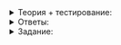 
<details>
<summary>Теория + тестирование:</summary>

# Шаблоны в многофайловых проектах

Рабочие успешно справляются со строительством стен. Но кроме стен у дома обычно бывает пол и крыша. У них тоже есть площадь, поэтому нужно посчитать количество краски и кирпичей и для них.

Создадим в проекте классы  `Roof`  и  `Ceiling`. Чтобы у всех строительных объектов —  `Roof`,  `Ceiling`,  `Wall`  — был метод с одинаковым названием и типом возвращаемого значения, добавим в класс  `Wall`  метод  `GetSizes`.

Кроме того, нужно уметь делать расчёты для любых объектов, имеющих метод  `GetSizes`, который возвращает пару значений  `double`. Сделать это можно, применив шаблоны:

accountant.cpp

```cpp
#include "accountant.h"

#include "square_calculation.h"

using namespace std;

template <class BuildingObject>
double Accountant::CalcPaintNeeded(const BuildingObject& building_object) const {
    pair<double, double> sizes = building_object.GetSizes();
    return CalcSquare(sizes.first, sizes.second) * 0.4;
}

template <class BuildingObject>
double Accountant::CalcBricksNeeded(const BuildingObject& building_object) const {
    pair<double, double> sizes = building_object.GetSizes();
    return CalcSquare(sizes.first, sizes.second) * 5;
}

```

accountant.h

```cpp
#pragma once
#include "square_calculation.h"
#include "wall.h"

#include <utility>

class Accountant {
public:
    template <class BuildingObject>
    double CalcPaintNeeded(const BuildingObject& building_object) const;
    template <class BuildingObject>
    double CalcBricksNeeded(const BuildingObject& building_object) const;
};

```

builder.h

```cpp
#pragma once
#include "square_calculation.h"

class Builder {
public:
    void HoldDoor() const {
        // Просто держит дверь 100 условных секунд
        int i = 100;
        while (0 != i) {
            i--;
        }
    }
};

```

carpenter.cpp

```cpp
#include "carpenter.h"

#include "square_calculation.h"

int Carpenter::CalcShelves(const Wall& wall) const {
    double height = wall.GetHeight();
    double width = wall.GetWidth();
    return CalcSquare(width, height) / 2;
}

void Carpenter::InstallDoor(Wall& wall, const Builder& builder) const {
    // Hold the door, builder! Hold the door!
    builder.HoldDoor();
    wall.SetDoorInstalled();
}

```

carpenter.h

```cpp
#pragma once
#include "builder.h"
#include "wall.h"

class Carpenter {
public:
    int CalcShelves(const Wall& wall) const;
    void InstallDoor(Wall& wall, const Builder& builder) const;
};

```

ceiling.cpp

```cpp
#include "ceiling.h"

Ceiling::Ceiling(double length, double width)
    : length_(length)
    , width_(width) {
}

std::pair<double, double> Ceiling::GetSizes() const {
    return {length_, width_};
}

```

ceiling.h

```cpp
#pragma once
#include <utility>

class Ceiling {
public:
    Ceiling(double length, double width);
    std::pair<double, double> GetSizes() const;

private:
    double length_;
    double width_;
};

```

main.cpp

```cpp
#include "accountant.h"
#include "ceiling.h"
#include "roof.h"

#include <iostream>

using namespace std;

int main() {
    Accountant ray;
    Wall wall(3.5, 2.45);
    Roof roof(5, 7);
    Ceiling ceiling(5, 7);

    cout << "Требуется кирпичей: "s
         << ray.CalcBricksNeeded<Wall>(wall) + ray.CalcBricksNeeded<Roof>(roof) + ray.CalcBricksNeeded<Ceiling>(ceiling)
         << endl;

    cout << "Требуется краски: "s
         << ray.CalcPaintNeeded<Wall>(wall) + ray.CalcPaintNeeded<Roof>(roof) + ray.CalcPaintNeeded<Ceiling>(ceiling)
         << endl;
		return 0;
}

```

painter.h

```jsx
#pragma once
#include "square_calculation.h"
#include "wall.h"

class Painter {
public:
    void Paint(Wall& wall, Wall::Color color) const {
        wall.SetColor(color);
    }
};

```

roof.cpp

```jsx
#include "roof.h"

Roof::Roof(double length, double width)
    : length_(length)
    , width_(width) {
}

std::pair<double, double> Roof::GetSizes() const {
    return {length_, width_};
}

```

roof.h

```cpp
#pragma once
#include <utility>

class Roof {
public:
    Roof(double length, double width);
    std::pair<double, double> GetSizes() const;

private:
    double length_;
    double width_;
};

```

square_calculation.cpp

```cpp
#include "square_calculation.h"

double CalcSquare(double width, double height) {
    return width * height;
}

```

square_calculation.h

```cpp
#pragma once
double CalcSquare(double width, double height);

```

wall.cpp

```cpp
#include "wall.h"

Wall::Wall(double width, double height)
    : width_(width)
    , height_(height)
    , color_(Color::WHITE)
    , is_door_installed_(false) {
}

double Wall::GetHeight() const {
    return height_;
}
double Wall::GetWidth() const {
    return width_;
}
std::pair<double, double> Wall::GetSizes() const {
    return {width_, height_};
}
void Wall::SetColor(Color color) {
    color_ = color;
}
Color Wall::GetColor() const {
	return color_;
}
bool Wall::IsDoorInstalled() const {
    return is_door_installed_;
}
void Wall::SetDoorInstalled() {
    is_door_installed_ = true;
}

```

wall.h

```cpp
#pragma once
#include <utility>

class Wall {
public:
    enum class Color { BLUE, GREEN, RED, WHITE, YELLOW };

    Wall(double width, double height);

    double GetHeight() const;
    double GetWidth() const;
    std::pair<double, double> GetSizes() const;
    void SetColor(Color color);
    Color GetColor() const;
    bool IsDoorInstalled() const;
    void SetDoorInstalled();

private:
    double width_;
    double height_;
    Color color_;
    bool is_door_installed_;
};

```

Запускаем. Что-то пошло не так:

```
undefined reference to double Accountant::CalcBricksNeeded<Ceiling>(Ceiling const&) const' 
undefined reference to double Accountant::CalcBricksNeeded<Roof>(Roof const&) const'
undefined reference to double Accountant::CalcBricksNeeded<Wall>(Wall const&) const' 
undefined reference to double Accountant::CalcPaintNeeded<Ceiling>(Ceiling const&) const'
undefined reference to double Accountant::CalcPaintNeeded<Roof>(Roof const&) const' 
undefined reference to double Accountant::CalcPaintNeeded<Wall>(Wall const&) const'

```

----------

Эти ошибки возникли при работе:

-   Препроцессора
    
-   Компилятора
    
-   КомпоновщикаКомпоновщик не смог найти в коде перечисленные функции. Подозрительно, ведь мы всё сделали правильно. Объявление оставили в заголовочном файле, а определение — в файле с реализацией. До того как добавили шаблоны, код работал. Дело в том, что шаблоны действуют не так, как обычные функции, — компилятору приходится самому разбираться, какие функции сделать из этого шаблона.
    

Когда нажимаем кнопку начала компиляции, первым в городе просыпается препроцессор. Он заменяет все свои директивы и ложится спать.

Просыпается компилятор. Когда он приходит разбираться с объектом main.cpp, видит объявление шаблона из accountant.h, вставленное препроцессором. Компилятор, читая строчку за строчкой, доходит до использования шаблонов с типами  `Wall`,  `Roof`  и  `Ceiling`. Создаёт из шаблонов объявлений (не определений!) соответствующее объявление функции и идёт дальше. До конца файла main.cpp он доходит с надеждой, что компоновщик разберётся, где находятся функции  `CalcBricksNeeded`  и  `CalcPaintNeeded`, имеющие пока только объявление.

Каждый файл компилируется отдельно. Поэтому когда компилятор работает над файлом accountant.cpp, он уже не помнит, что шаблонами пытались воспользоваться. Он только видит, что в текущем файле никто эти шаблоны не применяет, и никаких функций не создаётся. Компилятор заканчивает и засыпает.

Просыпается компоновщик. Он усердно ищет каждому импорту свой экспорт. Компоновщик ничего не знает о шаблонах. Он видит, что для main.cpp нужны функции  `Accountant::CalcBricksNeeded<Ceiling>(Ceiling const&)`,  `Accountant::CalcBricksNeeded<Roof>(Roof const&)`  и  `Accountant::CalcBricksNeeded<Wall>(Wall const&) const'`. Ни у какого файла такого экспорта нет. Компоновщик выставляет ошибки и заканчивает работу. Проект не собрался. Время мирным программистам разобраться.

</details>

<details>
<summary>Ответы:</summary>

# Ответы на задания

Эти ошибки возникли при работе:

-   **(-)**  Препроцессора
    
-   **(-)**  Компилятора
    
-   **(+)**  Компоновщика

</details>

<details>
<summary>Задание:</summary>

## Задание

Исправьте проект так, чтобы шаблоны заработали.

### Подсказка

Возможно, какой-либо файл с реализацией вам больше не нужен.

</details>
